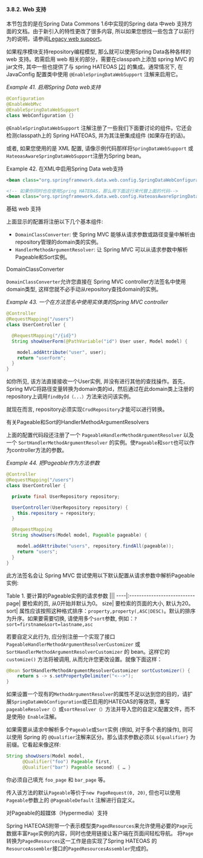 #### 3.8.2. Web 支持

本节包含的是在Spring Data Commons 1.6中实现的Spring data 中web 支持方面的文档。由于新引入的特性更改了很多内容, 所以如果您想找一些包含了以前行为的说明，请参阅[Legacy web support](https://docs.spring.io/spring-data/jpa/docs/current/reference/html/#web.legacy)。

如果程序模块支持repository编程模型,  那么就可以使用Spring Data各种各样的 web 支持。若需启用 web 相关的部分，需要在classpath上添加 spring MVC 的jar文件, 其中一些也提供了与 spring HATEOAS [[2]](https://docs.spring.io/spring-data/jpa/docs/current/reference/html/#_footnote_2) 的集成。通常情况下, 在 JavaConfig 配置类中使用 `@EnableSpringDataWebSupport` 注解来启用它。

*Example 41. 启用Spring Data web支持*
``` java
@Configuration
@EnableWebMvc
@EnableSpringDataWebSupport
class WebConfiguration {} 
```

`@EnableSpringDataWebSupport` 注解注册了一些我们下面要讨论的组件。它还会检测classpath上的 Spring HATEOAS, 并为其注册集成组件 (如果存在的话)。

或者, 如果您使用的是 XML 配置, 请像示例代码那样将`SpringDataWebSupport` 或 `HateoasAwareSpringDataWebSupport`注册为Spring bean。

Example 42. 在XML中启用Spring Data web支持
```xml
<bean class="org.springframework.data.web.config.SpringDataWebConfiguration" />

<!-- 如果你同时也在使用Spring HATEOAS，那么用下面这行来代替上面的代码-->
<bean class="org.springframework.data.web.config.HateoasAwareSpringDataWebConfiguration" />
```

基础 web 支持

上面显示的配置将注册以下几个基本组件:
- `DomainClassConverter`: 使 Spring MVC 能够从请求参数或路径变量中解析由repository管理的domain类的实例。
- `HandlerMethodArgumentResolver`: 让 Spring MVC 可以从请求参数中解析Pageable和Sort实例。

DomainClassConverter

`DomainClassConverter`允许您直接在 Spring MVC controller方法签名中使用domain类型, 这样您就不必手动从repository查找domain的实例。

*Example 43. 一个在方法签名中使用实体类的Spring MVC controller*
```java
@Controller
@RequestMapping("/users")
class UserController {

  @RequestMapping("/{id}")
  String showUserForm(@PathVariable("id") User user, Model model) {

    model.addAttribute("user", user);
    return "userForm";
  }
}
```
如你所见, 该方法直接接收一个User实例, 并没有进行其他的查找操作。首先，Spring MVC将路径变量转换为domain类的id，然后通过在此domain类上注册的repository上调用`findById（...）`方法来访问该实例。

就现在而言, repository必须实现`CrudRepository`才能可以进行转换。

有关Pageable和Sort的HandlerMethodArgumentResolvers

上面的配置代码段还注册了一个 `PageableHandlerMethodArgumentResolver` 以及一个 `SortHandlerMethodArgumentResolver` 的实例。使`Pageable`和`sort`也可以作为controller方法的参数。

*Example 44. 把Pageable作为方法参数*
```java
@Controller
@RequestMapping("/users")
class UserController {

  private final UserRepository repository;

  UserController(UserRepository repository) {
    this.repository = repository;
  }

  @RequestMapping
  String showUsers(Model model, Pageable pageable) {

    model.addAttribute("users", repository.findAll(pageable));
    return "users";
  }
}
```
此方法签名会让 Spring MVC 尝试使用以下默认配置从请求参数中解析Pageable实例:

Table 1. 要计算的Pageable实例的请求参数
|||
----|:---------------------------
page|	要检索的页, 从0开始并默认为0。
size|	要检索的页面的大小, 默认为20。
sort|	属性应该按照这种格式排序：`property,property(,ASC|DESC)`。默认的排序为升序。如果要需要切换, 请使用多个`sort`参数, 例如：`?sort=firstname&sort=lastname,asc`

若要自定义此行为, 应分别注册一个实现了接口 `PageableHandlerMethodArgumentResolverCustomizer` 或 `SortHandlerMethodArgumentResolverCustomizer` 的 bean。这样它的`customize()` 方法将被调用, 从而允许您更改设置。就像下面这样：
```java
@Bean SortHandlerMethodArgumentResolverCustomizer sortCustomizer() {
    return s -> s.setPropertyDelimiter("<-->");
}
```

如果设置一个现有的`MethodArgumentResolver`的属性不足以达到您的目的，请扩展`SpringDataWebConfiguration`或已启用的HATEOAS的等效项，重写`pageableResolver（）`或`sortResolver（）`方法并导入您的自定义配置文件，而不是使用`@ Enable`注解。

如果需要从请求中解析多个`Pageable`或`Sort`实例 (例如, 对于多个表的操作), 则可以使用 Spring 的 `@Qualifier`注解来区分。那么请求参数必须以 `${qualifier}` 为前缀。它看起来像这样:
```java
String showUsers(Model model,
      @Qualifier("foo") Pageable first,
      @Qualifier("bar") Pageable second) { … }

```
你必须自己填充 `foo_page` 和 `bar_page` 等。

传入该方法的默认`Pageable`等价于`new PageRequest(0, 20)`, 但也可以使用`Pageable`参数上的 `@PageableDefault` 注解进行自定义。

对Pageable的超媒体（Hypermedia）支持

Spring HATEOAS附带一个表示模型类`PagedResources`来允许使用必要的`Page`元数据丰富`Page`实例的内容，同时也使用链接让客户端在页面间轻松导航。 将`Page`转换为`PagedResources`这一工作是由实现了Spring HATEOAS 的`ResourceAssembler`接口的`PagedResourcesAssembler`完成的。
